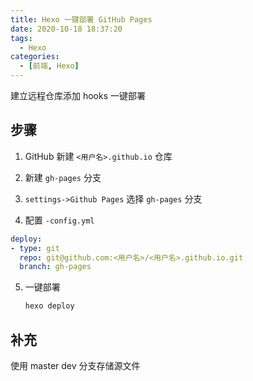 ```yaml
---
title: Hexo 一键部署 GitHub Pages
date: 2020-10-18 18:37:20
tags: 
  - Hexo
categories: 
  - [前端, Hexo]
---
```


建立远程仓库添加 hooks 一键部署

<!--more-->

## 步骤

1. GitHub 新建 `<用户名>.github.io` 仓库

2.  新建 `gh-pages` 分支

3.  `settings->Github Pages`  选择  `gh-pages` 分支

4.  配置 `-config.yml`

   ```yml
   deploy:
   - type: git
     repo: git@github.com:<用户名>/<用户名>.github.io.git
     branch: gh-pages
   ```

5. 一键部署

   ```bash
   hexo deploy
   ```

## 补充

使用 master dev 分支存储源文件